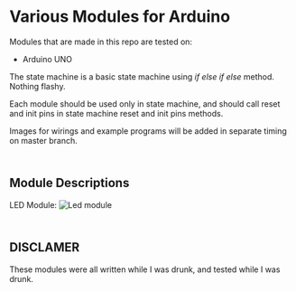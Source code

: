 Various Modules for Arduino
=

Modules that are made in this repo are tested on:
- Arduino UNO

The state machine is a basic state machine using _if else if else_ method. Nothing flashy. 

Each module should be used only in state machine, and should call reset and init pins in state machine reset and init pins methods. 

Images for wirings and example programs will be added in separate timing on master branch.

<br>Module Descriptions
-
LED Module:
![Led module](https://github.com/djukadjuka/arduino_modules/blob/master/led_module_running.png.png?raw=true)


<br>DISCLAMER
-
These modules were all written while I was drunk, and tested while I was drunk.